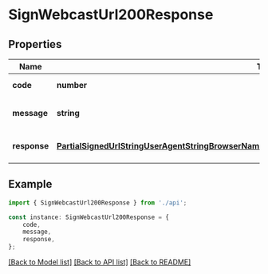 # SignWebcastUrl200Response


## Properties

Name | Type | Description | Notes
------------ | ------------- | ------------- | -------------
**code** | **number** |  | [default to undefined]
**message** | **string** |  | [optional] [default to undefined]
**response** | [**PartialSignedUrlStringUserAgentStringBrowserNameStringBrowserVersionStringTokensRecordStringString**](PartialSignedUrlStringUserAgentStringBrowserNameStringBrowserVersionStringTokensRecordStringString.md) |  | [optional] [default to undefined]

## Example

```typescript
import { SignWebcastUrl200Response } from './api';

const instance: SignWebcastUrl200Response = {
    code,
    message,
    response,
};
```

[[Back to Model list]](../README.md#documentation-for-models) [[Back to API list]](../README.md#documentation-for-api-endpoints) [[Back to README]](../README.md)
